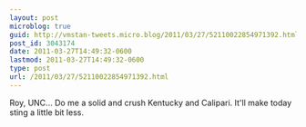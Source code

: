 ```yaml
---
layout: post
microblog: true
guid: http://vmstan-tweets.micro.blog/2011/03/27/52110022854971392.html
post_id: 3043174
date: 2011-03-27T14:49:32-0600
lastmod: 2011-03-27T14:49:32-0600
type: post
url: /2011/03/27/52110022854971392.html
---
```

Roy, UNC... Do me a solid and crush Kentucky and Calipari. It'll make today sting a little bit less.
